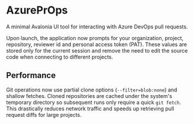 # AzurePrOps

A minimal Avalonia UI tool for interacting with Azure DevOps pull requests.

Upon launch, the application now prompts for your organization, project, repository, reviewer id and personal access token (PAT). These values are stored only for the current session and remove the need to edit the source code when connecting to different projects.

## Performance

Git operations now use partial clone options (`--filter=blob:none`) and shallow fetches. Cloned repositories are cached under the system's temporary directory so subsequent runs only require a quick `git fetch`. This drastically reduces network traffic and speeds up retrieving pull request diffs for large projects.
